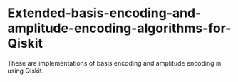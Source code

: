 # Extended-basis-encoding-and-amplitude-encoding-algorithms-for-Qiskit
These are implementations of basis encoding and amplitude encoding in using Qiskit. 
